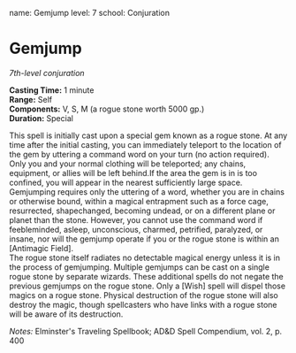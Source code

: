 name: Gemjump
level: 7
school: Conjuration

# Gemjump
_7th-level conjuration_ 

**Casting Time:** 1 minute   
**Range:** Self   
**Components:** V, S, M (a rogue stone worth 5000 gp.)    
**Duration:** Special

This spell is initially cast upon a special gem known as a rogue stone. At any time after the initial casting, you can immediately teleport to the location of the gem by uttering a command
word on your turn (no action required). Only you and your normal clothing will be teleported; any chains, equipment, or allies will be left behind.If the area the gem is in is too confined, you will appear in the nearest sufficiently large space.  
Gemjumping requires only the uttering of a word, whether you are in chains or otherwise bound, within a magical entrapment such as a force cage, resurrected, shapechanged, becoming undead, or on a different plane or planet than the stone. However, you cannot use the command word if feebleminded, asleep, unconscious, charmed, petrified, paralyzed, or insane, nor will the gemjump operate if you or the rogue stone is within an [Antimagic Field].  
The rogue stone itself radiates no detectable magical energy unless it is in the process of
gemjumping. Multiple gemjumps can be cast on a single rogue stone by separate wizards. These additional spells do not negate the previous gemjumps on the rogue stone. Only a [Wish] spell will dispel those magics on a rogue stone. Physical destruction of the rogue stone will also destroy the magic, though spellcasters who have links with a rogue stone will be aware of its destruction.

_Notes:_  Elminster's Traveling Spellbook; AD&D Spell Compendium, vol. 2, p. 400